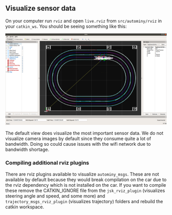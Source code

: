 ## Visualize sensor data
On your computer run `rviz` and open `live.rviz` from `src/autominy/rviz` in your `catkin_ws`. You should be seeing something like this:

![hardware](../assets/images/rviz.png)

The default view does visualize the most important sensor data. We do not visualize camera images by default since they consume quite a lot of bandwidth. Doing so could cause issues with the wifi network due to bandwidth shortage.

### Compiling additional rviz plugins
There are rviz plugins available to visualize `autominy_msgs`. These are not available by default because they would break compilation on the car due to the rviz dependency which is not installed on the car. If you want to compile these remove the CATKIN_IGNORE file from the `jsk_rviz_plugin` (visualizes steering angle and speed, and some more) and `trajectory_msgs_rviz_plugin` (visualizes trajectory) folders and rebuild the catkin workspace.